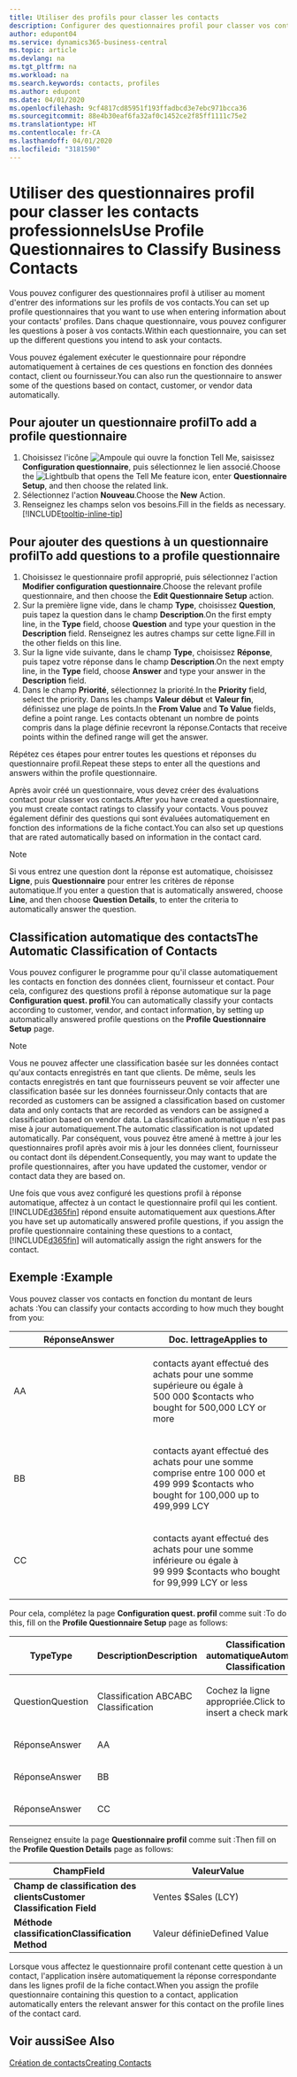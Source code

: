 ```yaml
---
title: Utiliser des profils pour classer les contacts
description: Configurer des questionnaires profil pour classer vos contacts professionnels
author: edupont04
ms.service: dynamics365-business-central
ms.topic: article
ms.devlang: na
ms.tgt_pltfrm: na
ms.workload: na
ms.search.keywords: contacts, profiles
ms.author: edupont
ms.date: 04/01/2020
ms.openlocfilehash: 9cf4817cd85951f193ffadbcd3e7ebc971bcca36
ms.sourcegitcommit: 88e4b30eaf6fa32af0c1452ce2f85ff1111c75e2
ms.translationtype: HT
ms.contentlocale: fr-CA
ms.lasthandoff: 04/01/2020
ms.locfileid: "3181590"
---
```

# <a name="use-profile-questionnaires-to-classify-business-contacts"></a><span data-ttu-id="787a6-103">Utiliser des questionnaires profil pour classer les contacts professionnels</span><span class="sxs-lookup"><span data-stu-id="787a6-103">Use Profile Questionnaires to Classify Business Contacts</span></span>
<span data-ttu-id="787a6-104">Vous pouvez configurer des questionnaires profil à utiliser au moment d'entrer des informations sur les profils de vos contacts.</span><span class="sxs-lookup"><span data-stu-id="787a6-104">You can set up profile questionnaires that you want to use when entering information about your contacts' profiles.</span></span> <span data-ttu-id="787a6-105">Dans chaque questionnaire, vous pouvez configurer les questions à poser à vos contacts.</span><span class="sxs-lookup"><span data-stu-id="787a6-105">Within each questionnaire, you can set up the different questions you intend to ask your contacts.</span></span>  

<span data-ttu-id="787a6-106">Vous pouvez également exécuter le questionnaire pour répondre automatiquement à certaines de ces questions en fonction des données contact, client ou fournisseur.</span><span class="sxs-lookup"><span data-stu-id="787a6-106">You can also run the questionnaire to answer some of the questions based on contact, customer, or vendor data automatically.</span></span>  

## <a name="to-add-a-profile-questionnaire"></a><span data-ttu-id="787a6-107">Pour ajouter un questionnaire profil</span><span class="sxs-lookup"><span data-stu-id="787a6-107">To add a profile questionnaire</span></span>
1.  <span data-ttu-id="787a6-108">Choisissez l'icône ![Ampoule qui ouvre la fonction Tell Me](media/ui-search/search_small.png "Dites-moi ce que vous voulez faire"), saisissez **Configuration questionnaire**, puis sélectionnez le lien associé.</span><span class="sxs-lookup"><span data-stu-id="787a6-108">Choose the ![Lightbulb that opens the Tell Me feature](media/ui-search/search_small.png "Tell me what you want to do") icon, enter **Questionnaire Setup**, and then choose the related link.</span></span>  
2.  <span data-ttu-id="787a6-109">Sélectionnez l'action **Nouveau**.</span><span class="sxs-lookup"><span data-stu-id="787a6-109">Choose the **New** Action.</span></span>  
3.  <span data-ttu-id="787a6-110">Renseignez les champs selon vos besoins.</span><span class="sxs-lookup"><span data-stu-id="787a6-110">Fill in the fields as necessary.</span></span> [!INCLUDE[tooltip-inline-tip](includes/tooltip-inline-tip_md.md)]  

## <a name="to-add-questions-to-a-profile-questionnaire"></a><span data-ttu-id="787a6-111">Pour ajouter des questions à un questionnaire profil</span><span class="sxs-lookup"><span data-stu-id="787a6-111">To add questions to a profile questionnaire</span></span>
1.  <span data-ttu-id="787a6-112">Choisissez le questionnaire profil approprié, puis sélectionnez l'action **Modifier configuration questionnaire**.</span><span class="sxs-lookup"><span data-stu-id="787a6-112">Choose the relevant profile questionnaire, and then choose the **Edit Questionnaire Setup** action.</span></span>  
2.  <span data-ttu-id="787a6-113">Sur la première ligne vide, dans le champ **Type**, choisissez **Question**, puis tapez la question dans le champ **Description**.</span><span class="sxs-lookup"><span data-stu-id="787a6-113">On the first empty line, in the **Type** field, choose **Question** and type your question in the **Description** field.</span></span> <span data-ttu-id="787a6-114">Renseignez les autres champs sur cette ligne.</span><span class="sxs-lookup"><span data-stu-id="787a6-114">Fill in the other fields on this line.</span></span>  
3.  <span data-ttu-id="787a6-115">Sur la ligne vide suivante, dans le champ **Type**, choisissez **Réponse**, puis tapez votre réponse dans le champ **Description**.</span><span class="sxs-lookup"><span data-stu-id="787a6-115">On the next empty line, in the **Type** field, choose **Answer** and type your answer in the **Description** field.</span></span>  
4.  <span data-ttu-id="787a6-116">Dans le champ **Priorité**, sélectionnez la priorité.</span><span class="sxs-lookup"><span data-stu-id="787a6-116">In the **Priority** field, select the priority.</span></span> <span data-ttu-id="787a6-117">Dans les champs **Valeur début** et **Valeur fin**, définissez une plage de points.</span><span class="sxs-lookup"><span data-stu-id="787a6-117">In the **From Value** and **To Value** fields, define a point range.</span></span> <span data-ttu-id="787a6-118">Les contacts obtenant un nombre de points compris dans la plage définie recevront la réponse.</span><span class="sxs-lookup"><span data-stu-id="787a6-118">Contacts that receive points within the defined range will get the answer.</span></span>  

<span data-ttu-id="787a6-119">Répétez ces étapes pour entrer toutes les questions et réponses du questionnaire profil.</span><span class="sxs-lookup"><span data-stu-id="787a6-119">Repeat these steps to enter all the questions and answers within the profile questionnaire.</span></span>

<span data-ttu-id="787a6-120">Après avoir créé un questionnaire, vous devez créer des évaluations contact pour classer vos contacts.</span><span class="sxs-lookup"><span data-stu-id="787a6-120">After you have created a questionnaire, you must create contact ratings to classify your contacts.</span></span> <span data-ttu-id="787a6-121">Vous pouvez également définir des questions qui sont évaluées automatiquement en fonction des informations de la fiche contact.</span><span class="sxs-lookup"><span data-stu-id="787a6-121">You can also set up questions that are rated automatically based on information in the contact card.</span></span>  

> [!NOTE]
> <span data-ttu-id="787a6-122">Si vous entrez une question dont la réponse est automatique, choisissez <STRONG>Ligne</STRONG>, puis <STRONG>Questionnaire</STRONG> pour entrer les critères de réponse automatique.</span><span class="sxs-lookup"><span data-stu-id="787a6-122">If you enter a question that is automatically answered, choose <STRONG>Line</STRONG>, and then choose <STRONG>Question Details</STRONG>, to enter the criteria to automatically answer the question.</span></span>

## <a name="the-automatic-classification-of-contacts"></a><span data-ttu-id="787a6-123">Classification automatique des contacts</span><span class="sxs-lookup"><span data-stu-id="787a6-123">The Automatic Classification of Contacts</span></span>
<span data-ttu-id="787a6-124">Vous pouvez configurer le programme pour qu'il classe automatiquement les contacts en fonction des données client, fournisseur et contact. Pour cela, configurez des questions profil à réponse automatique sur la page **Configuration quest. profil**.</span><span class="sxs-lookup"><span data-stu-id="787a6-124">You can automatically classify your contacts according to customer, vendor, and contact information, by setting up automatically answered profile questions on the **Profile Questionnaire Setup** page.</span></span>  

> [!NOTE]
> <span data-ttu-id="787a6-125">Vous ne pouvez affecter une classification basée sur les données contact qu'aux contacts enregistrés en tant que clients. De même, seuls les contacts enregistrés en tant que fournisseurs peuvent se voir affecter une classification basée sur les données fournisseur.</span><span class="sxs-lookup"><span data-stu-id="787a6-125">Only contacts that are recorded as customers can be assigned a classification based on customer data and only contacts that are recorded as vendors can be assigned a classification based on vendor data.</span></span> <span data-ttu-id="787a6-126">La classification automatique n'est pas mise à jour automatiquement.</span><span class="sxs-lookup"><span data-stu-id="787a6-126">The automatic classification is not updated automatically.</span></span> <span data-ttu-id="787a6-127">Par conséquent, vous pouvez être amené à mettre à jour les questionnaires profil après avoir mis à jour les données client, fournisseur ou contact dont ils dépendent.</span><span class="sxs-lookup"><span data-stu-id="787a6-127">Consequently, you may want to update the profile questionnaires, after you have updated the customer, vendor or contact data they are based on.</span></span>  

<span data-ttu-id="787a6-128">Une fois que vous avez configuré les questions profil à réponse automatique, affectez à un contact le questionnaire profil qui les contient. [!INCLUDE[d365fin](includes/d365fin_md.md)] répond ensuite automatiquement aux questions.</span><span class="sxs-lookup"><span data-stu-id="787a6-128">After you have set up automatically answered profile questions, if you assign the profile questionnaire containing these questions to a contact, [!INCLUDE[d365fin](includes/d365fin_md.md)] will automatically assign the right answers for the contact.</span></span>  

## <a name="example"></a><span data-ttu-id="787a6-129">Exemple :</span><span class="sxs-lookup"><span data-stu-id="787a6-129">Example</span></span>
<span data-ttu-id="787a6-130">Vous pouvez classer vos contacts en fonction du montant de leurs achats :</span><span class="sxs-lookup"><span data-stu-id="787a6-130">You can classify your contacts according to how much they bought from you:</span></span>

<table>
<colgroup>
<col style="width: 50%" />
<col style="width: 50%" />
</colgroup>
<thead>
<tr class="header">
<th><span data-ttu-id="787a6-131"><strong>Réponse</strong></span><span class="sxs-lookup"><span data-stu-id="787a6-131"><strong>Answer</strong></span></span></th>
<th><span data-ttu-id="787a6-132"><strong>Doc. lettrage</strong></span><span class="sxs-lookup"><span data-stu-id="787a6-132"><strong>Applies to</strong></span></span></th>
</tr>
</thead>
<tbody>
<tr class="odd">
<td><p><span data-ttu-id="787a6-133">A</span><span class="sxs-lookup"><span data-stu-id="787a6-133">A</span></span></p></td>
<td><p><span data-ttu-id="787a6-134">contacts ayant effectué des achats pour une somme supérieure ou égale à 500 000 $</span><span class="sxs-lookup"><span data-stu-id="787a6-134">contacts who bought for 500,000 LCY or more</span></span></p></td>
</tr>
<tr class="even">
<td><p><span data-ttu-id="787a6-135">B</span><span class="sxs-lookup"><span data-stu-id="787a6-135">B</span></span></p></td>
<td><p><span data-ttu-id="787a6-136">contacts ayant effectué des achats pour une somme comprise entre 100 000 et 499 999 $</span><span class="sxs-lookup"><span data-stu-id="787a6-136">contacts who bought for 100,000 up to 499,999 LCY</span></span></p></td>
</tr>
<tr class="odd">
<td><p><span data-ttu-id="787a6-137">C</span><span class="sxs-lookup"><span data-stu-id="787a6-137">C</span></span></p></td>
<td><p><span data-ttu-id="787a6-138">contacts ayant effectué des achats pour une somme inférieure ou égale à 99 999 $</span><span class="sxs-lookup"><span data-stu-id="787a6-138">contacts who bought for 99,999 LCY or less</span></span></p></td>
</tr>
</tbody>
</table>

<span data-ttu-id="787a6-139">Pour cela, complétez la page **Configuration quest. profil** comme suit :</span><span class="sxs-lookup"><span data-stu-id="787a6-139">To do this, fill on the **Profile Questionnaire Setup** page as follows:</span></span>


<table>
<colgroup>
<col style="width: 20%" />
<col style="width: 20%" />
<col style="width: 20%" />
<col style="width: 20%" />
<col style="width: 20%" />
</colgroup>
<thead>
<tr class="header">
<th><span data-ttu-id="787a6-140"><strong>Type</strong></span><span class="sxs-lookup"><span data-stu-id="787a6-140"><strong>Type</strong></span></span></th>
<th><span data-ttu-id="787a6-141"><strong>Description</strong></span><span class="sxs-lookup"><span data-stu-id="787a6-141"><strong>Description</strong></span></span></th>
<th><span data-ttu-id="787a6-142"><strong>Classification automatique</strong></span><span class="sxs-lookup"><span data-stu-id="787a6-142"><strong>Automatic Classification</strong></span></span></th>
<th><span data-ttu-id="787a6-143"><strong>Valeur début</strong></span><span class="sxs-lookup"><span data-stu-id="787a6-143"><strong>From Value</strong></span></span></th>
<th><span data-ttu-id="787a6-144"><strong>Valeur fin</strong></span><span class="sxs-lookup"><span data-stu-id="787a6-144"><strong>To Value</strong></span></span></th>
</tr>
</thead>
<tbody>
<tr class="odd">
<td><p><span data-ttu-id="787a6-145">Question</span><span class="sxs-lookup"><span data-stu-id="787a6-145">Question</span></span></p></td>
<td><p><span data-ttu-id="787a6-146">Classification ABC</span><span class="sxs-lookup"><span data-stu-id="787a6-146">ABC Classification</span></span></p></td>
<td><p><span data-ttu-id="787a6-147">Cochez la ligne appropriée.</span><span class="sxs-lookup"><span data-stu-id="787a6-147">Click to insert a check mark</span></span></p></td>
<td><p> </p></td>
<td><p> </p></td>
</tr>
<tr class="even">
<td><p><span data-ttu-id="787a6-148">Réponse</span><span class="sxs-lookup"><span data-stu-id="787a6-148">Answer</span></span></p></td>
<td><p><span data-ttu-id="787a6-149">A</span><span class="sxs-lookup"><span data-stu-id="787a6-149">A</span></span></p></td>
<td><p> </p></td>
<td><p><span data-ttu-id="787a6-150">500,000</span><span class="sxs-lookup"><span data-stu-id="787a6-150">500,000</span></span></p></td>
<td><p> </p></td>
</tr>
<tr class="odd">
<td><p><span data-ttu-id="787a6-151">Réponse</span><span class="sxs-lookup"><span data-stu-id="787a6-151">Answer</span></span></p></td>
<td><p><span data-ttu-id="787a6-152">B</span><span class="sxs-lookup"><span data-stu-id="787a6-152">B</span></span></p></td>
<td><p> </p></td>
<td><p><span data-ttu-id="787a6-153">100,000</span><span class="sxs-lookup"><span data-stu-id="787a6-153">100,000</span></span></p></td>
<td><p><span data-ttu-id="787a6-154">499,999</span><span class="sxs-lookup"><span data-stu-id="787a6-154">499,999</span></span></p></td>
</tr>
<tr class="even">
<td><p><span data-ttu-id="787a6-155">Réponse</span><span class="sxs-lookup"><span data-stu-id="787a6-155">Answer</span></span></p></td>
<td><p><span data-ttu-id="787a6-156">C</span><span class="sxs-lookup"><span data-stu-id="787a6-156">C</span></span></p></td>
<td><p> </p></td>
<td><p> </p></td>
<td><p><span data-ttu-id="787a6-157">99,999</span><span class="sxs-lookup"><span data-stu-id="787a6-157">99,999</span></span></p></td>
</tr>
</tbody>
</table>

<span data-ttu-id="787a6-158">Renseignez ensuite la page **Questionnaire profil** comme suit :</span><span class="sxs-lookup"><span data-stu-id="787a6-158">Then fill on the **Profile Question Details** page as follows:</span></span>
<table>
<colgroup>
<col style="width: 50%" />
<col style="width: 50%" />
</colgroup>
<thead>
<tr class="header">
<th><span data-ttu-id="787a6-159"><strong>Champ</strong></span><span class="sxs-lookup"><span data-stu-id="787a6-159"><strong>Field</strong></span></span></th>
<th><span data-ttu-id="787a6-160"><strong>Valeur</strong></span><span class="sxs-lookup"><span data-stu-id="787a6-160"><strong>Value</strong></span></span></th>
</tr>
</thead>
<tbody>
<tr>
<td><span data-ttu-id="787a6-161"><strong>Champ de classification des clients</strong></span><span class="sxs-lookup"><span data-stu-id="787a6-161"><strong>Customer Classification Field</strong></span></span></td>
<td><span data-ttu-id="787a6-162"><emphasis>Ventes $</emphasis></span><span class="sxs-lookup"><span data-stu-id="787a6-162"><emphasis>Sales (LCY)</emphasis></span></span></td>
</tr>
<tr>
<td><span data-ttu-id="787a6-163"><strong>Méthode classification</strong></span><span class="sxs-lookup"><span data-stu-id="787a6-163"><strong>Classification Method</strong></span></span></td>
<td><span data-ttu-id="787a6-164"><emphasis>Valeur définie</emphasis></span><span class="sxs-lookup"><span data-stu-id="787a6-164"><emphasis>Defined Value</emphasis></span></span></td>
</tr>
</tbody>
</table>

<span data-ttu-id="787a6-165">Lorsque vous affectez le questionnaire profil contenant cette question à un contact, l'application insère automatiquement la réponse correspondante dans les lignes profil de la fiche contact.</span><span class="sxs-lookup"><span data-stu-id="787a6-165">When you assign the profile questionnaire containing this question to a contact, application automatically enters the relevant answer for this contact on the profile lines of the contact card.</span></span>

## <a name="see-also"></a><span data-ttu-id="787a6-166">Voir aussi</span><span class="sxs-lookup"><span data-stu-id="787a6-166">See Also</span></span>
[<span data-ttu-id="787a6-167">Création de contacts</span><span class="sxs-lookup"><span data-stu-id="787a6-167">Creating Contacts</span></span>](marketing-create-contact-companies.md)  
